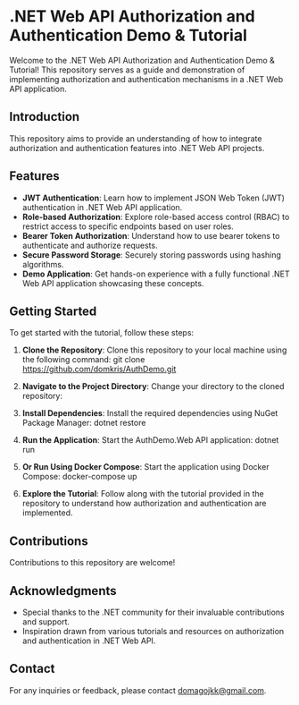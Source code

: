 # .NET Web API Authorization and Authentication Demo & Tutorial

Welcome to the .NET Web API Authorization and Authentication Demo & Tutorial! This repository serves as a guide and demonstration of implementing authorization and authentication mechanisms in a .NET Web API application.

## Introduction

This repository aims to provide an understanding of how to integrate authorization and authentication features into .NET Web API projects.

## Features

- **JWT Authentication**: Learn how to implement JSON Web Token (JWT) authentication in .NET Web API application.
- **Role-based Authorization**: Explore role-based access control (RBAC) to restrict access to specific endpoints based on user roles.
- **Bearer Token Authorization**: Understand how to use bearer tokens to authenticate and authorize requests.
- **Secure Password Storage**: Securely storing passwords using hashing algorithms.
- **Demo Application**: Get hands-on experience with a fully functional .NET Web API application showcasing these concepts.

## Getting Started

To get started with the tutorial, follow these steps:

1. **Clone the Repository**: Clone this repository to your local machine using the following command: 
git clone https://github.com/domkris/AuthDemo.git

2. **Navigate to the Project Directory**: Change your directory to the cloned repository:

3. **Install Dependencies**: Install the required dependencies using NuGet Package Manager:
dotnet restore

4. **Run the Application**: Start the AuthDemo.Web API application:
dotnet run


5. **Or Run Using Docker Compose**: Start the application using Docker Compose:
docker-compose up


6. **Explore the Tutorial**: Follow along with the tutorial provided in the repository to understand how authorization and authentication are implemented.

## Contributions

Contributions to this repository are welcome!

## Acknowledgments

- Special thanks to the .NET community for their invaluable contributions and support.
- Inspiration drawn from various tutorials and resources on authorization and authentication in .NET Web API.

## Contact

For any inquiries or feedback, please contact [domagojkk@gmail.com](mailto:domagojkk@gmail.com).


